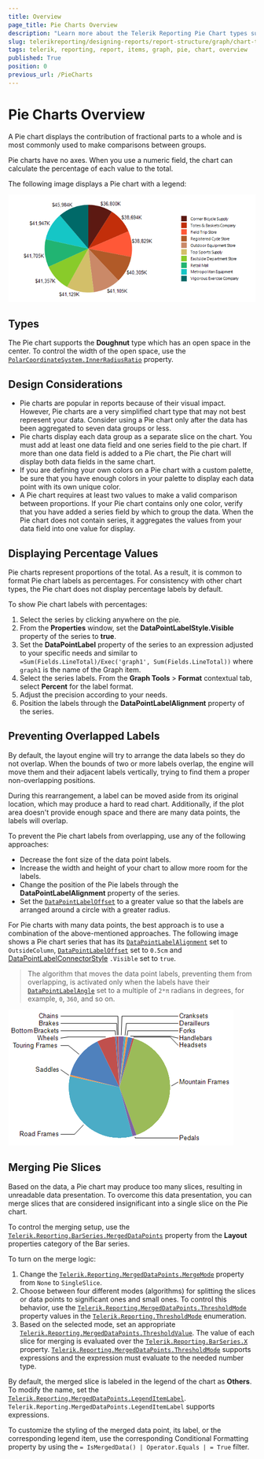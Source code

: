 ```yaml
---
title: Overview
page_title: Pie Charts Overview
description: "Learn more about the Telerik Reporting Pie Chart types supported by the Graph report item."
slug: telerikreporting/designing-reports/report-structure/graph/chart-types/pie-charts/overview
tags: telerik, reporting, report, items, graph, pie, chart, overview
published: True
position: 0
previous_url: /PieCharts
---
```


# Pie Charts Overview

A Pie chart displays the contribution of fractional parts to a whole and is most commonly used to make comparisons between groups. 

Pie charts have no axes. When you use a numeric field, the chart can calculate the percentage of each value to the total. 

The following image displays a Pie chart with a legend: 

![Pie Chart\Pie Chart](images/Graph/PieChart.png)

## Types

The Pie chart supports the __Doughnut__ type which has an open space in the center. To control the width of the open space, use the [`PolarCoordinateSystem.InnerRadiusRatio`](https://docs.telerik.com/reporting/p-telerik-reporting-polarcoordinatesystem-innerradiusratio) property. 

## Design Considerations

* Pie charts are popular in reports because of their visual impact. However, Pie charts are a very simplified chart type that may not best represent your data. Consider using a Pie chart only after the data has been aggregated to seven data groups or less. 
* Pie charts display each data group as a separate slice on the chart. You must add at least one data field and one series field to the pie chart. If more than one data field is added to a Pie chart, the Pie chart will display both data fields in the same chart. 
* If you are defining your own colors on a Pie chart with a custom palette, be sure that you have enough colors in your palette to display each data point with its own unique color. 
* A Pie chart requires at least two values to make a valid comparison between proportions. If your Pie chart contains only one color, verify that you have added a series field by which to group the data. When the Pie chart does not contain series, it aggregates the values from your data field into one value for display. 

## Displaying Percentage Values 

Pie charts represent proportions of the total. As a result, it is common to format Pie chart labels as percentages. For consistency with other chart types, the Pie chart does not display percentage labels by default. 

To show Pie chart labels with percentages: 

1. Select the series by clicking anywhere on the pie.
1. From the **Properties** window, set the __DataPointLabelStyle.Visible__ property of the series to __true__. 
1. Set the __DataPointLabel__ property of the series to an expression adjusted to your specific needs and similar to `=Sum(Fields.LineTotal)/Exec('graph1', Sum(Fields.LineTotal))` where `graph1` is the name of the Graph item. 
1. Select the series labels. From the **Graph Tools** > **Format** contextual tab, select **Percent** for the label format. 
1. Adjust the precision according to your needs.
1. Position the labels through the __DataPointLabelAlignment__ property of the series. 

## Preventing Overlapped Labels

By default, the layout engine will try to arrange the data labels so they do not overlap. When the bounds of two or more labels overlap, the engine will move them and their adjacent labels vertically, trying to find them a proper non-overlapping positions. 

During this rearrangement, a label can be moved aside from its original location, which may produce a hard to read chart. Additionally, if the plot area doesn't provide enough space and there are many data points, the labels will overlap. 

To prevent the Pie chart labels from overlapping, use any of the following approaches: 

* Decrease the font size of the data point labels.
* Increase the width and height of your chart to allow more room for the labels.
* Change the position of the Pie labels through the __DataPointLabelAlignment__ property of the series. 
* Set the [`DataPointLabelOffset`](/reporting/api/Telerik.Reporting.BarSeries#Telerik_Reporting_BarSeries_DataPointLabelOffset) to a greater value so that the labels are arranged around a circle with a greater radius. 

For Pie charts with many data points, the best approach is to use a combination of the above-mentioned approaches. The following image shows a Pie chart series that has its [`DataPointLabelAlignment`](/reporting/api/Telerik.Reporting.BarSeries#Telerik_Reporting_BarSeries_DataPointLabelAlignment) set to `OutsideColumn`, [`DataPointLabelOffset`](/reporting/api/Telerik.Reporting.BarSeries#Telerik_Reporting_BarSeries_DataPointLabelOffset) set to `0.5cm` and [DataPointLabelConnectorStyle](/reporting/api/Telerik.Reporting.BarSeries#Telerik_Reporting_BarSeries_DataPointLabelConnectorStyle) `.Visible` set to `true`. 

> The algorithm that moves the data point labels, preventing them from overlapping, is activated only when the labels have their [`DataPointLabelAngle`](/reporting/api/Telerik.Reporting.GraphSeriesBase#Telerik_Reporting_GraphSeriesBase_DataPointLabelAngle) set to a multiple of `2*π` radians in degrees, for example, `0`, `360`, and so on. 

![Outside Column Pie Chart](images/Graph/OutsideColumnPieChart.png)


## Merging Pie Slices 

Based on the data, a Pie chart may produce too many slices, resulting in unreadable data presentation. To overcome this data presentation, you can merge slices that are considered insignificant into a single slice on the Pie chart. 

To control the merging setup, use the [`Telerik.Reporting.BarSeries.MergedDataPoints`](/reporting/api/Telerik.Reporting.BarSeries#Telerik_Reporting_BarSeries_MergedDataPoints) property from the **Layout** properties category of the Bar series. 

To turn on the merge logic: 

1. Change the [`Telerik.Reporting.MergedDataPoints.MergeMode`](/reporting/api/Telerik.Reporting.MergedDataPoints#Telerik_Reporting_MergedDataPoints_MergeMode) property from `None` to `SingleSlice`. 
1. Choose between four different modes (algorithms) for splitting the slices or data points to significant ones and small ones. To control this behavior, use the [`Telerik.Reporting.MergedDataPoints.ThresholdMode`](/reporting/api/Telerik.Reporting.MergedDataPoints#Telerik_Reporting_MergedDataPoints_ThresholdMode) property values in the [`Telerik.Reporting.ThresholdMode`](/reporting/api/Telerik.Reporting.ThresholdMode) enumeration. 
1. Based on the selected mode, set an appropriate [`Telerik.Reporting.MergedDataPoints.ThresholdValue`](/reporting/api/Telerik.Reporting.MergedDataPoints#Telerik_Reporting_MergedDataPoints_ThresholdValue). The value of each slice for merging is evaluated over the [`Telerik.Reporting.BarSeries.X`](/reporting/api/Telerik.Reporting.BarSeries#Telerik_Reporting_BarSeries_X) property. [`Telerik.Reporting.MergedDataPoints.ThresholdMode`](/reporting/api/Telerik.Reporting.MergedDataPoints#Telerik_Reporting_MergedDataPoints_ThresholdMode) supports expressions and the expression must evaluate to the needed number type. 

By default, the merged slice is labeled in the legend of the chart as __Others__. To modify the name, set the [`Telerik.Reporting.MergedDataPoints.LegendItemLabel`](/reporting/api/Telerik.Reporting.MergedDataPoints#Telerik_Reporting_MergedDataPoints_LegendItemLabel). `Telerik.Reporting.MergedDataPoints.LegendItemLabel` supports expressions. 

To customize the styling of the merged data point, its label, or the corresponding legend item, use the corresponding Conditional Formatting property by using the `= IsMergedData() | Operator.Equals | = True` filter. 

